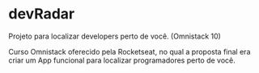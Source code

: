 # devRadar
Projeto para localizar developers perto de você. (Omnistack 10)

Curso Omnistack oferecido pela Rocketseat, no qual a proposta final era criar um App funcional para localizar programadores perto de você.

